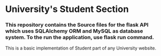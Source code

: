 # University's Student Section

### This repository contains the Source files for the flask API which uses SQLAlchemy ORM and MySQL as database system. To the run the application, use flask run command.

This is a basic implementation of Student part of any University website.
